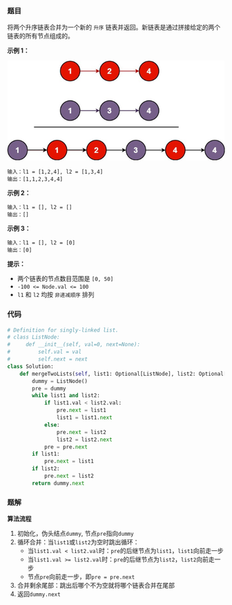### 题目

将两个升序链表合并为一个新的 `升序` 链表并返回。新链表是通过拼接给定的两个链表的所有节点组成的。 
 

**示例 1：**

![示例1](./images/21-1.jpg)

```
输入：l1 = [1,2,4], l2 = [1,3,4]
输出：[1,1,2,3,4,4]
```

**示例 2：**

```
输入：l1 = [], l2 = []
输出：[]
```

**示例 3：**

```
输入：l1 = [], l2 = [0]
输出：[0]
``` 

**提示：**

- 两个链表的节点数目范围是 `[0, 50]`
- `-100 <= Node.val <= 100`
- `l1` 和 `l2` 均按 `非递减顺序` 排列

### 代码

```python
# Definition for singly-linked list.
# class ListNode:
#     def __init__(self, val=0, next=None):
#         self.val = val
#         self.next = next
class Solution:
    def mergeTwoLists(self, list1: Optional[ListNode], list2: Optional[ListNode]) -> Optional[ListNode]:
        dummy = ListNode()
        pre = dummy
        while list1 and list2:
            if list1.val < list2.val:
                pre.next = list1
                list1 = list1.next
            else:
                pre.next = list2
                list2 = list2.next
            pre = pre.next
        if list1:
            pre.next = list1
        if list2:
            pre.next = list2
        return dummy.next
```


### 题解

**算法流程**

1. 初始化，伪头结点`dummy`, 节点`pre`指向`dummy`
2. 循环合并：当`list1`或`list2`为空时跳出循环：
    - 当`list1.val < list2.val`时：`pre`的后继节点为`list1`，`list1`向前走一步
    - 当`list1.val >= list2.val`时：`pre`的后继节点为`list2`，`list2`向前走一步
    - 节点`pre`向前走一步，即`pre = pre.next`
3. 合并剩余尾部：跳出后哪个不为空就将哪个链表合并在尾部
4. 返回`dummy.next`